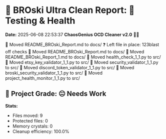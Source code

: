 # 🧹 BROski Ultra Clean Report: 🧪 Testing & Health
**Date:** 2025-06-08 22:53:37
**ChaosGenius OCD Cleaner v2.0** 🧠💜

📁 Moved README_BROski_Report.md to docs/
❓ Left file in place: 123blast off checks
📁 Moved README_BROski_Report.md to docs/
📁 Moved README_BROski_Report_1.md to docs/
📁 Moved health_check_1_1.py to src/
📁 Moved etsy_key_validator_1_1.py to src/
📁 Moved security_validator_1_1.py to src/
📁 Moved discord_token_validator_1_1.py to src/
📁 Moved broski_security_validator_1_1.py to src/
📁 Moved project_health_monitor_1_1.py to src/

## 🧠 Project Grade: 😐 Needs Work
**Stats:**
- Files moved: 9
- Protected files: 0
- Memory crystals: 0
- Cleanup efficiency: 100.0%